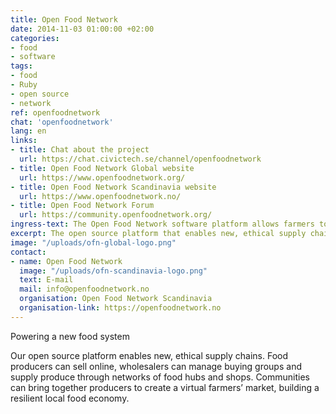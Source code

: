```yaml
---
title: Open Food Network
date: 2014-11-03 01:00:00 +02:00
categories:
- food
- software
tags:
- food
- Ruby
- open source
- network
ref: openfoodnetwork
chat: 'openfoodnetwork'
lang: en
links:
- title: Chat about the project
  url: https://chat.civictech.se/channel/openfoodnetwork
- title: Open Food Network Global website
  url: https://www.openfoodnetwork.org/
- title: Open Food Network Scandinavia website
  url: https://www.openfoodnetwork.no/
- title: Open Food Network Forum
  url: https://community.openfoodnetwork.org/
ingress-text: The Open Food Network software platform allows farmers to sell produce online, at a price that works for them.
excerpt: The open source platform that enables new, ethical supply chains.
image: "/uploads/ofn-global-logo.png"
contact:
- name: Open Food Network
  image: "/uploads/ofn-scandinavia-logo.png"
  text: E-mail
  mail: info@openfoodnetwork.no
  organisation: Open Food Network Scandinavia
  organisation-link: https://openfoodnetwork.no
---
```

Powering a new food system

Our open source platform enables new, ethical supply chains. Food producers can sell online, wholesalers can manage buying groups and supply produce through networks of food hubs and shops. Communities can bring together producers to create a virtual farmers’ market, building a resilient local food economy.
